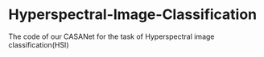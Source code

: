 # Hyperspectral-Image-Classification
The code of our CASANet for the task of Hyperspectral image classification(HSI)
